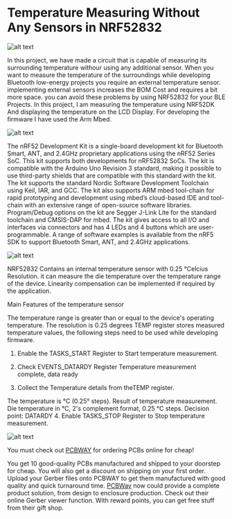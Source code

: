 # Temperature Measuring Without Any Sensors in NRF52832

![alt text](https://hackster.imgix.net/uploads/attachments/1518006/img20221105190824_mSZ69Mb9fr.jpg?auto=compress%2Cformat&w=740&h=555&fit=max)

In this project, we have made a circuit that is capable of measuring its surrounding temperature withour using any additional sensor. When you want to measure the temperature of the surroundings while developing Bluetooth low-energy projects you require an external temperature sensor. implementing external sensors increases the BOM Cost and requires a bit more space. you can avoid these problems by using NRF52832 for your BLE Projects.
In this project, I am measuring the temperature using NRF52DK And displaying the temperature on the LCD Display. For developing the firmware I have used the Arm Mbed.

![alt text](https://hackster.imgix.net/uploads/attachments/1518018/image_4JoSZ5OirI.png?auto=compress%2Cformat&w=740&h=555&fit=max)

The nRF52 Development Kit is a single-board development kit for Bluetooth Smart, ANT, and 2.4GHz proprietary applications using the nRF52 Series SoC. This kit supports both developments for nRF52832 SoCs. The kit is compatible with the Arduino Uno Revision 3 standard, making it possible to use third-party shields that are compatible with this standard with the kit.
The kit supports the standard Nordic Software Development Toolchain using Keil, IAR, and GCC. The kit also supports ARM mbed tool-chain for rapid prototyping and development using mbed’s cloud-based IDE and tool-chain with an extensive range of open-source software libraries. Program/Debug options on the kit are Segger J-Link Lite for the standard toolchain and CMSIS-DAP for mbed. The kit gives access to all I/O and interfaces via connectors and has 4 LEDs and 4 buttons which are user-programmable. A range of software examples is available from the nRF5 SDK to support Bluetooth Smart, ANT, and 2.4GHz applications.

![alt text](https://hackster.imgix.net/uploads/attachments/1518009/bd_fXAfR4sKOV.jpg?auto=compress%2Cformat&w=740&h=555&fit=max)

NRF52832 Contains an internal temperature sensor with 0.25 °Celcius Resolution. it can measure the die temperature over the temperature range of the device. Linearity compensation can be implemented if required by the application.

Main Features of the temperature sensor

The temperature range is greater than or equal to the device's operating temperature.
The resolution is 0.25 degrees
TEMP register stores measured temperature values, the following steps need to be used while developing firmware.

1. Enable the TASKS_START Register to Start temperature measurement.

2. Check EVENTS_DATARDY Register Temperature measurement complete, data ready

3. Collect the Temperature details from theTEMP register.

The temperature is °C (0.25° steps).
Result of temperature measurement. Die temperature in °C, 2's complement format, 0.25 °C steps.
Decision point: DATARDY
4. Enable TASKS_STOP Register to Stop temperature measurement.

![alt text](https://hackster.imgix.net/uploads/attachments/1518136/8_tJuwoRM3dI.JPG?auto=compress%2Cformat&w=740&h=555&fit=max)

You must check out [PCBWAY](https://www.pcbway.com/) for ordering PCBs online for cheap!

You get 10 good-quality PCBs manufactured and shipped to your doorstep for cheap. You will also get a discount on shipping on your first order. Upload your Gerber files onto PCBWAY to get them manufactured with good quality and quick turnaround time. [PCBWay](https://www.pcbway.com/) now could provide a complete product solution, from design to enclosure production. Check out their online Gerber viewer function. With reward points, you can get free stuff from their gift shop.
